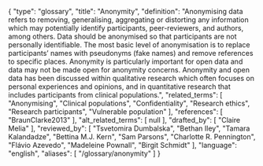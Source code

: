 {
    "type": "glossary",
    "title": "Anonymity",
    "definition": "Anonymising data refers to removing, generalising, aggregating or distorting any information which may potentially identify participants, peer-reviewers, and authors, among others. Data should be anonymised so that participants are not personally identifiable. The most basic level of anonymisation is to replace participants’ names with pseudonyms (fake names) and remove references to specific places. Anonymity is particularly important for open data and data may not be made open for anonymity concerns. Anonymity and open data has been discussed within qualitative research which often focuses on personal experiences and opinions, and in quantitative research that includes participants from clinical populations.",
    "related_terms": [
        "Anonymising",
        "Clinical populations",
        "Confidentiality",
        "Research ethics",
        "Research participants",
        "Vulnerable population"
    ],
    "references": [
        "BraunClarke2013"
    ],
    "alt_related_terms": [
        null
    ],
    "drafted_by": [
        "Claire Melia"
    ],
    "reviewed_by": [
        "Tsvetomira Dumbalska",
        "Bethan Iley",
        "Tamara Kalandadze",
        "Bettina M.J. Kern",
        "Sam Parsons",
        "Charlotte R. Pennington",
        "Flávio Azevedo",
        "Madeleine Pownall",
        "Birgit Schmidt"
    ],
    "language": "english",
    "aliases": [
        "/glossary/anonymity"
    ]
}
